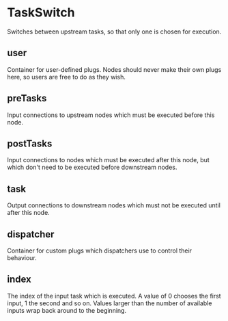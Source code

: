 # TaskSwitch

Switches between upstream tasks, so that only
one is chosen for execution.

## user 

 Container for user-defined plugs. Nodes
should never make their own plugs here,
so users are free to do as they wish. 

## preTasks 

 Input connections to upstream nodes which must be
executed before this node. 

## postTasks 

 Input connections to nodes which must be
executed after this node, but which don't
need to be executed before downstream nodes. 

## task 

 Output connections to downstream nodes which must
not be executed until after this node. 

## dispatcher 

 Container for custom plugs which dispatchers use to
control their behaviour. 

## index 

 The index of the input task which is executed. A value
of 0 chooses the first input, 1 the second and so on. Values
larger than the number of available inputs wrap back around to
the beginning. 

